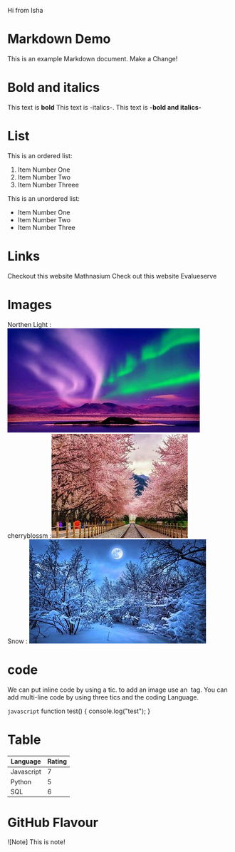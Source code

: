 Hi from Isha

# Markdown Demo

This is an example Markdown document.
Make a Change!

# Bold and italics

This text is **bold**
This text is -italics-.
This text is **-bold and italics-**

# List 
This is an ordered list:

1. Item Number One
2. Item Number Two
3. Item Number Threee

This is an unordered list:

- Item Number One
- Item Number Two
- Item Number Three

# Links

Checkout this website Mathnasium
Check out this website Evalueserve

# Images
Northen Light : ![northernlights](img1.jpeg)    cherryblossm :![northernlights](img2.jpeg)    
Snow : ![northernlights](img3.jpeg)  

# code

We can put inline code by using a tic.
to add an image use an <img> tag.
You can add multi-line code by using three tics and the coding Language.

```javascript```
function test()
{
    console.log("test");
}

# Table 

| Language  | Rating |
|---------- |--------|
|Javascript | 7      |
|Python     | 5      |
|SQL        | 6      |

# GitHub Flavour
![Note]
This is note!
 
